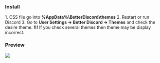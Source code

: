 <h3>Install</h3>
1. CSS file go into <b>%AppData%\BetterDiscord\themes</b>
2. Restart or run Discord
3. Go to <b>User Settings -> Better Discord -> Themes</b> and check the desire theme.
<b>!!!</b> If you check several themes then theme may be display incorrect.

<h3>Preview</h3>
<img src="https://i.gyazo.com/567e68562ee6184eba61e554b19d3dbf.png"/>
